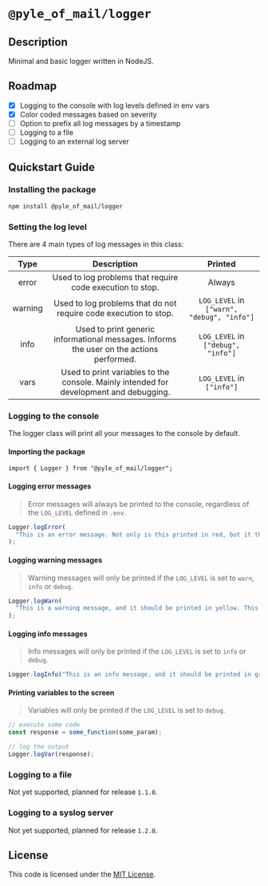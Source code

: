 # `@pyle_of_mail/logger`

## Description

Minimal and basic logger written in NodeJS.

## Roadmap

- [x] Logging to the console with log levels defined in env vars
- [x] Color coded messages based on severity
- [ ] Option to prefix all log messages by a timestamp
- [ ] Logging to a file
- [ ] Logging to an external log server

## Quickstart Guide

### Installing the package

```bash
npm install @pyle_of_mail/logger
```

### Setting the log level

There are 4 main types of log messages in this class:

|  Type   |                                       Description                                        |                  Printed                   |
| :-----: | :--------------------------------------------------------------------------------------: | :----------------------------------------: |
|  error  |                Used to log problems that require code execution to stop.                 |                   Always                   |
| warning |             Used to log problems that do not require code execution to stop.             | `LOG_LEVEL` in `["warn", "debug", "info"]` |
|  info   | Used to print generic informational messages. Informs the user on the actions performed. |     `LOG_LEVEL` in `["debug", "info"]`     |
|  vars   |  Used to print variables to the console. Mainly intended for development and debugging.  |         `LOG_LEVEL` in `["info"]`          |

### Logging to the console

The logger class will print all your messages to the console by default.

#### Importing the package

```node
import { Logger } from "@pyle_of_mail/logger";
```

#### Logging error messages

> Error messages will always be printed to the console, regardless of the `LOG_LEVEL` defined in `.env`.

```javascript
Logger.logError(
  "This is an error message. Not only is this printed in red, but it throws an error and stops code execution."
);
```

#### Logging warning messages

> Warning messages will only be printed if the `LOG_LEVEL` is set to `warn`, `info` or `debug`.

```javascript
Logger.logWarn(
  "This is a warning message, and it should be printed in yellow. This probably means something went wrong, but not wrong enough as to quit execution."
);
```

#### Logging info messages

> Info messages will only be printed if the `LOG_LEVEL` is set to `info` or `debug`.

```javascript
Logger.logInfo("This is an info message, and it should be printed in green.");
```

#### Printing variables to the screen

> Variables will only be printed if the `LOG_LEVEL` is set to `debug`.

```javascript
// execute some code
const response = some_function(some_param);

// log the output
Logger.logVar(response);
```

### Logging to a file

Not yet supported, planned for release `1.1.0`.

### Logging to a syslog server

Not yet supported, planned for release `1.2.0`.

## License

This code is licensed under the [MIT License](./LICENSE).
